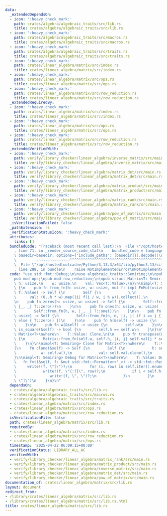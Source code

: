 ```yaml
---
data:
  _extendedDependsOn:
  - icon: ':heavy_check_mark:'
    path: crates/algebra/algebraic_traits/src/lib.rs
    title: crates/algebra/algebraic_traits/src/lib.rs
  - icon: ':heavy_check_mark:'
    path: crates/algebra/algebraic_traits/src/macros.rs
    title: crates/algebra/algebraic_traits/src/macros.rs
  - icon: ':heavy_check_mark:'
    path: crates/algebra/algebraic_traits/src/traits.rs
    title: crates/algebra/algebraic_traits/src/traits.rs
  - icon: ':heavy_check_mark:'
    path: crates/linear_algebra/matrix/src/index.rs
    title: crates/linear_algebra/matrix/src/index.rs
  - icon: ':heavy_check_mark:'
    path: crates/linear_algebra/matrix/src/ops.rs
    title: crates/linear_algebra/matrix/src/ops.rs
  - icon: ':heavy_check_mark:'
    path: crates/linear_algebra/matrix/src/row_reduction.rs
    title: crates/linear_algebra/matrix/src/row_reduction.rs
  _extendedRequiredBy:
  - icon: ':heavy_check_mark:'
    path: crates/linear_algebra/matrix/src/index.rs
    title: crates/linear_algebra/matrix/src/index.rs
  - icon: ':heavy_check_mark:'
    path: crates/linear_algebra/matrix/src/ops.rs
    title: crates/linear_algebra/matrix/src/ops.rs
  - icon: ':heavy_check_mark:'
    path: crates/linear_algebra/matrix/src/row_reduction.rs
    title: crates/linear_algebra/matrix/src/row_reduction.rs
  _extendedVerifiedWith:
  - icon: ':heavy_check_mark:'
    path: verify/library_checker/linear_algebra/inverse_matrix/src/main.rs
    title: verify/library_checker/linear_algebra/inverse_matrix/src/main.rs
  - icon: ':heavy_check_mark:'
    path: verify/library_checker/linear_algebra/matrix_det/src/main.rs
    title: verify/library_checker/linear_algebra/matrix_det/src/main.rs
  - icon: ':heavy_check_mark:'
    path: verify/library_checker/linear_algebra/matrix_product/src/main.rs
    title: verify/library_checker/linear_algebra/matrix_product/src/main.rs
  - icon: ':heavy_check_mark:'
    path: verify/library_checker/linear_algebra/matrix_rank/src/main.rs
    title: verify/library_checker/linear_algebra/matrix_rank/src/main.rs
  - icon: ':heavy_check_mark:'
    path: verify/library_checker/linear_algebra/pow_of_matrix/src/main.rs
    title: verify/library_checker/linear_algebra/pow_of_matrix/src/main.rs
  _isVerificationFailed: false
  _pathExtension: rs
  _verificationStatusIcon: ':heavy_check_mark:'
  attributes:
    links: []
  bundledCode: "Traceback (most recent call last):\n  File \"/opt/hostedtoolcache/Python/3.13.3/x64/lib/python3.13/site-packages/onlinejudge_verify/documentation/build.py\"\
    , line 71, in _render_source_code_stat\n    bundled_code = language.bundle(stat.path,\
    \ basedir=basedir, options={'include_paths': [basedir]}).decode()\n          \
    \         ~~~~~~~~~~~~~~~^^^^^^^^^^^^^^^^^^^^^^^^^^^^^^^^^^^^^^^^^^^^^^^^^^^^^^^^^^^^^^^^^^\n\
    \  File \"/opt/hostedtoolcache/Python/3.13.3/x64/lib/python3.13/site-packages/onlinejudge_verify/languages/rust.py\"\
    , line 288, in bundle\n    raise NotImplementedError\nNotImplementedError\n"
  code: "use std::fmt::Debug;\n\nuse algebraic_traits::Semiring;\n\npub mod index;\n\
    pub mod ops;\npub mod row_reduction;\n\npub struct Matrix<T: Semiring> {\n   \
    \ h: usize,\n    w: usize,\n    val: Vec<T::Value>,\n}\n\nimpl<T: Semiring> Matrix<T>\
    \ {\n    pub fn from_fn(h: usize, w: usize, mut f: impl FnMut(usize, usize) ->\
    \ T::Value) -> Self {\n        Self {\n            h,\n            w,\n      \
    \      val: (0..h * w).map(|i| f(i / w, i % w)).collect(),\n        }\n    }\n\
    \n    pub fn zeros(h: usize, w: usize) -> Self {\n        Self::from_fn(h, w,\
    \ |_, _| T::zero())\n    }\n\n    pub fn ones(h: usize, w: usize) -> Self {\n\
    \        Self::from_fn(h, w, |_, _| T::one())\n    }\n\n    pub fn identity(n:\
    \ usize) -> Self {\n        Self::from_fn(n, n, |i, j| if i == j { T::one() }\
    \ else { T::zero() })\n    }\n\n    pub fn h(&self) -> usize {\n        self.h\n\
    \    }\n\n    pub fn w(&self) -> usize {\n        self.w\n    }\n\n    pub fn\
    \ is_square(&self) -> bool {\n        self.h == self.w\n    }\n}\n\nimpl<T: Semiring>\
    \ Matrix<T>\nwhere\n    T::Value: Clone,\n{\n    pub fn transpose(&self) -> Matrix<T>\
    \ {\n        Matrix::from_fn(self.w, self.h, |i, j| self.val[j * self.w + i].clone())\n\
    \    }\n}\n\nimpl<T: Semiring> Clone for Matrix<T>\nwhere\n    T::Value: Clone,\n\
    {\n    fn clone(&self) -> Self {\n        Self {\n            h: self.h(),\n \
    \           w: self.w(),\n            val: self.val.clone(),\n        }\n    }\n\
    }\n\nimpl<T: Semiring> Debug for Matrix<T>\nwhere\n    T::Value: Debug,\n{\n \
    \   fn fmt(&self, f: &mut std::fmt::Formatter<'_>) -> std::fmt::Result {\n   \
    \     write!(f, \"[\")?;\n        for (i, row) in self.iter().enumerate() {\n\
    \            write!(f, \"{:?}\", row)?;\n            if i < self.h() - 1 {\n \
    \               write!(f, \", \")?;\n            }\n        }\n        write!(f,\
    \ \"]\")\n    }\n}\n"
  dependsOn:
  - crates/algebra/algebraic_traits/src/lib.rs
  - crates/algebra/algebraic_traits/src/macros.rs
  - crates/algebra/algebraic_traits/src/traits.rs
  - crates/linear_algebra/matrix/src/index.rs
  - crates/linear_algebra/matrix/src/ops.rs
  - crates/linear_algebra/matrix/src/row_reduction.rs
  isVerificationFile: false
  path: crates/linear_algebra/matrix/src/lib.rs
  requiredBy:
  - crates/linear_algebra/matrix/src/index.rs
  - crates/linear_algebra/matrix/src/row_reduction.rs
  - crates/linear_algebra/matrix/src/ops.rs
  timestamp: '2025-04-22 06:09:15+00:00'
  verificationStatus: LIBRARY_ALL_AC
  verifiedWith:
  - verify/library_checker/linear_algebra/matrix_rank/src/main.rs
  - verify/library_checker/linear_algebra/matrix_product/src/main.rs
  - verify/library_checker/linear_algebra/inverse_matrix/src/main.rs
  - verify/library_checker/linear_algebra/matrix_det/src/main.rs
  - verify/library_checker/linear_algebra/pow_of_matrix/src/main.rs
documentation_of: crates/linear_algebra/matrix/src/lib.rs
layout: document
redirect_from:
- /library/crates/linear_algebra/matrix/src/lib.rs
- /library/crates/linear_algebra/matrix/src/lib.rs.html
title: crates/linear_algebra/matrix/src/lib.rs
---
```

